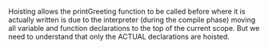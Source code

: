 Hoisting allows the printGreeting function to be called before where it is actually written is due to the interpreter (during the compile phase) moving all variable and function declarations to the top of the current scope. But we need to understand that only the ACTUAL declarations are hoisted.